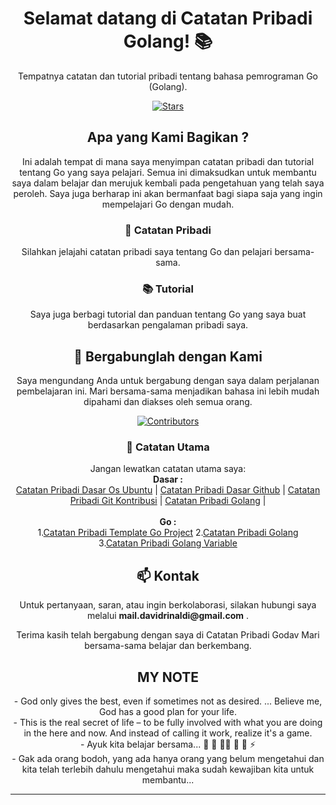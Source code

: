 <h1 align="center">Selamat datang di Catatan Pribadi Golang! 📚</h1>

<p align="center">Tempatnya catatan dan tutorial pribadi tentang bahasa pemrograman Go (Golang).</p>

<div align="center">
  <a href="https://github.com/GodavR/stargazers">
    <img src="https://img.shields.io/github/stars/GodavR.svg?style=for-the-badge&label=Stars&color=yellow" alt="Stars">
  </a>
  <!-- <a href="https://github.com/GodavR/issues">
    <img src="https://img.shields.io/github/issues/GodavR.svg?style=for-the-badge&label=Issues&color=red" alt="Issues">
  </a> --!>
</div>

<h2 align="center">Apa yang Kami Bagikan ?</h2>

<p align="center">
  Ini adalah tempat di mana saya menyimpan catatan pribadi dan tutorial tentang Go yang saya pelajari. Semua ini dimaksudkan untuk membantu saya dalam belajar dan merujuk kembali pada pengetahuan yang telah saya peroleh. Saya juga berharap ini akan bermanfaat bagi siapa saja yang ingin mempelajari Go dengan mudah.
</p>

<div align="center">
  <h3>📝 Catatan Pribadi</h3>
  <p>Silahkan jelajahi catatan pribadi saya tentang Go dan pelajari bersama-sama.</p>
  
  <h3>📚 Tutorial</h3>
  <p>Saya juga berbagi tutorial dan panduan tentang Go yang saya buat berdasarkan pengalaman pribadi saya.</p>
</div>

<h2 align="center">🤝 Bergabunglah dengan Kami</h2>

<p align="center">
  Saya mengundang Anda untuk bergabung dengan saya dalam perjalanan pembelajaran ini. Mari bersama-sama menjadikan bahasa ini lebih mudah dipahami dan diakses oleh semua orang.
</p>

<div align="center">
  <a href="https://github.com/GodavR/golang-notes/contributors">
    <img src="https://img.shields.io/github/contributors/GodavR/golang-notes.svg?style=for-the-badge&label=Contributors&color=green" alt="Contributors">
  </a>
</div>

<h3 align="center">📃 Catatan Utama</h3>

<p align="center">
  Jangan lewatkan catatan utama saya: <br />
  <b>Dasar : </b> <br />
  <a href="https://github.com/GodavR/coretan-ubuntu/tree/main">Catatan Pribadi Dasar Os Ubuntu</a> |
  <a href="https://github.com/GodavR/coretan-github/tree/main">Catatan Pribadi Dasar Github</a> |
  <a href="https://github.com/GodavR/coretan-git-kontribusi/tree/main">Catatan Pribadi Git Kontribusi</a> |
  <a href="https://github.com/GodavR/coretan-install-golang">Catatan Pribadi Golang</a> |
  <br /> <br />
  <b>Go : </b> <br />
  1.<a href="https://github.com/GodavR/golang-first-repo">Catatan Pribadi Template Go Project</a>
  2.<a href="https://github.com/GodavR/coretan-install-golang">Catatan Pribadi Golang</a><br />
  3.<a href="https://github.com/GodavR/golang-variable/tree/main">Catatan Pribadi Golang Variable</a>
</p>

<h2 align="center">📫 Kontak</h2>

<p align="center">
  Untuk pertanyaan, saran, atau ingin berkolaborasi, silakan hubungi saya melalui <b>mail.davidrinaldi@gmail.com</b> .
</p>

<p align="center">
  Terima kasih telah bergabung dengan saya di Catatan Pribadi Godav Mari bersama-sama belajar dan berkembang.
</p>
<h2 align="center">MY NOTE</h2>
<p align="center">
- God only gives the best, even if sometimes not as desired. ... Believe me, God has a good plan for your life. <br />
- This is the real secret of life – to be fully involved with what you are doing in the here and now. And instead of calling it work, realize it's a game. <br/>
- Ayuk kita belajar bersama... 🤝 👯 👨‍💻 📝 📄 ⚡ <br />
- Gak ada orang bodoh, yang ada hanya orang yang belum mengetahui dan kita telah terlebih dahulu mengetahui maka sudah kewajiban kita untuk membantu...
  </p>
<hr />

